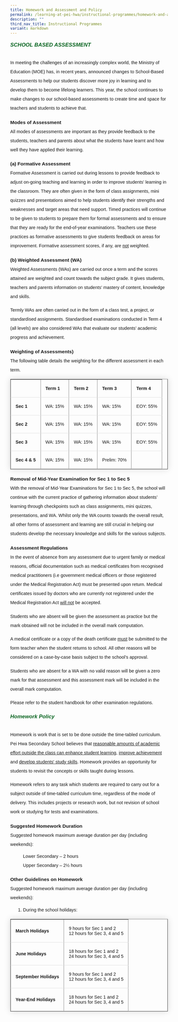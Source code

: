 ```yaml
---
title: Homework and Assessment and Policy
permalink: /learning-at-pei-hwa/instructional-programmes/homework-and-assessment-policy/
description: ""
third_nav_title: Instructional Programmes
variant: markdown
---
```

<h6 style="color:#0B6623;;font-family:sans-serif;font-weight:bold;"><strong style="font-family:sans-serif;font-size:17px;color:#0B6623;">SCHOOL BASED ASSESSMENT</strong></h6>

<p style="font-size:14.5px; line-height:2;font-family:sans-serif;margin-top:0px;">In meeting the challenges of an increasingly complex world, the Ministry of Education (MOE) has, in recent years, announced changes to School-Based Assessments to help our students discover more joy in learning and to develop them to become lifelong learners. This
year, the school continues to make changes to our school-based assessments to create time and space for teachers and students to achieve that.</p>

<p style="line-height:2;margin-top:5px;margin-bottom:0;font-family:sans-serif;font-size:15.5px;"><strong style="font-family:sans-serif;">Modes of Assessment</strong></p>

<p style="font-size:14.5px; line-height:2;margin-top:0px;font-family:sans-serif;">All modes of assessments are important as they provide feedback to the students, teachers and parents about what the students have learnt and how well they have applied their learning.</p>

<p style="line-height:2;margin-top:5px;margin-bottom:0;font-family:sans-serif;font-size:15.5px;"><strong style="font-family:sans-serif;">(a) Formative Assessment</strong></p>

<p style="font-size:14.5px; line-height:2;margin-top:0px;font-family:sans-serif;">Formative Assessment is carried out during lessons to provide feedback to adjust on-going teaching and learning in order to improve students’ learning in the classroom. They are often given in the form of class assignments, mini quizzes and presentations aimed to help students identify their strengths and weaknesses and target areas that need support. Timed practices will continue to be given to students to prepare them for formal assessments and to ensure that they are ready for the end-of-year examinations. Teachers use these practices as formative assessments to give students feedback on areas for improvement. Formative assessment scores, if any, are <u style="font-family:sans-serif;">not</u> weighted.</p>

<p style="line-height:2;margin-top:5px;margin-bottom:0;font-family:sans-serif;font-size:15.5px;"><strong style="font-family:sans-serif;">(b) Weighted Assessment (WA)</strong></p>

<p style="font-size:14.5px; line-height:2;margin-top:0px;font-family:sans-serif;">Weighted Assessments (WAs) are carried out once a term and the scores attained are weighted and count towards the subject grade. It gives students, teachers and parents information on students’ mastery of content, knowledge and skills.</p>

<p style="margin-top:0px;font-size:14.5px; line-height:2;font-family:sans-serif;">Termly WAs are often carried out in the form of a class test, a project, or standardised assignments. Standardised examinations conducted in Term 4 (all levels) are also considered WAs that evaluate our students’ academic progress and achievement.</p>

<p style="line-height:2;margin-top:5px;margin-bottom:0;font-family:sans-serif;font-size:15.5px;"><strong style="font-family:sans-serif;">Weighting of Assessments)</strong></p>

<p style="font-size:14.5px; line-height:2;margin-top:0px;font-family:sans-serif;">The following table details the weighting for the different assessment in each term.</p>
	
<table border="1" style="border-collapse: collapse;margin: 0px 0;font-size: 0.9em;font-family: sans-serif;min-width: 400px; box-shadow: 0 0 20px rgba(0, 0, 0, 0.15);">
	
<tbody>
<tr style="border-bottom: 1px solid #dddddd;">
<td style="padding: 20px 15px; font-size:14.5px; font-family:sans-serif;"><strong style="font-family:sans-serif;"></strong></td>
<td style="padding: 20px 15px; font-size:14.5px; font-family:sans-serif;"><strong style="font-family:sans-serif;">Term 1</strong></td>
<td style="padding: 20px 15px; font-size:14.5px; font-family:sans-serif;"><strong style="font-family:sans-serif;">Term 2</strong></td>
<td style="padding: 20px 15px; font-size:14.5px; font-family:sans-serif;"><strong style="font-family:sans-serif;">Term 3</strong></td>
<td style="padding: 20px 15px; font-size:14.5px; font-family:sans-serif;"><strong style="font-family:sans-serif;">Term 4</strong></td>
</tr>
	
<tr style="border-bottom: 1px solid #dddddd;">
<td style="padding: 20px 15px;font-size:14.5px;font-family:sans-serif;"><strong style="font-family:sans-serif;">Sec 1</strong></td>
<td style="padding: 20px 15px;font-size:14.5px;font-family:sans-serif;">WA: 15%</td>
<td style="padding: 20px 15px;font-size:14.5px;font-family:sans-serif;">WA: 15%</td>
<td style="padding: 20px 15px;font-size:14.5px;font-family:sans-serif;">WA: 15%</td>
<td style="padding: 20px 15px;font-size:14.5px;font-family:sans-serif;">EOY: 55%</td>
</tr>

<tr style="border-bottom: 1px solid #dddddd;">
<td style="padding: 20px 15px;font-size:14.5px;font-family:sans-serif;"><strong style="font-family:sans-serif;">Sec 2</strong></td>
<td style="padding: 20px 15px;font-size:14.5px;font-family:sans-serif;">WA: 15%</td>
<td style="padding: 20px 15px;font-size:14.5px;font-family:sans-serif;">WA: 15%</td>
<td style="padding: 20px 15px;font-size:14.5px;font-family:sans-serif;">WA: 15%</td>
<td style="padding: 20px 15px;font-size:14.5px;font-family:sans-serif;">EOY: 55%</td>
</tr>

<tr style="border-bottom: 1px solid #dddddd;">
<td style="padding: 20px 15px;font-size:14.5px;font-family:sans-serif;"><strong style="font-family:sans-serif;">Sec 3</strong></td>
<td style="padding: 20px 15px;font-size:14.5px;font-family:sans-serif;">WA: 15%</td>
<td style="padding: 20px 15px;font-size:14.5px;font-family:sans-serif;">WA: 15%</td>
<td style="padding: 20px 15px;font-size:14.5px;font-family:sans-serif;">WA: 15%</td>
<td style="padding: 20px 15px;font-size:14.5px;font-family:sans-serif;">EOY: 55%</td>
</tr>
	
<tr style="border-bottom: 1px solid #dddddd;">
<td style="padding: 20px 15px;font-size:14.5px;font-family:sans-serif;"><strong style="font-family:sans-serif;">Sec 4 &amp; 5</strong></td>
<td style="padding: 20px 15px;font-size:14.5px;font-family:sans-serif;">WA: 15%</td>
<td style="padding: 20px 15px;font-size:14.5px;font-family:sans-serif;">WA: 15%</td>
<td style="padding: 20px 15px;font-size:14.5px;font-family:sans-serif;">Prelim: 70%</td>
<td style="padding: 20px 15px;font-size:14.5px;font-family:sans-serif;"></td>
</tr>
	
</tbody>
</table>
	

<p style="line-height:2;margin-top:15px;margin-bottom:0;font-family:sans-serif;font-size:15.5px;"><strong style="font-family:sans-serif;">Removal of Mid-Year Examination for Sec 1 to Sec 5</strong></p>

<p style="font-size:14.5px; line-height:2;margin-top:0px;font-family:sans-serif;">With the removal of Mid-Year Examinations for Sec 1 to Sec 5, the school will continue with the current practice of gathering information about students’ learning through checkpoints such as class assignments, mini quizzes, presentations, and WA. Whilst only the WA counts
towards the overall result, all other forms of assessment and learning are still crucial in helping our students develop the necessary knowledge and skills for the various subjects.</p>

<p style="line-height:2;margin-top:15px;margin-bottom:0;font-family:sans-serif;font-size:15.5px;"><strong style="font-family:sans-serif;">Assessment Regulations</strong></p>

<p style="font-size:14.5px; line-height:2;margin-top:0px;font-family:sans-serif;">In the event of absence from any assessment due to urgent family or medical reasons, official documentation such as medical certificates from recognised medical practitioners (i.e government medical officers or those registered under the Medical Registration Act) must be
presented upon return. Medical certificates issued by doctors who are currently not registered under the Medical Registration Act <u style="font-family:sans-serif;">will not</u> be accepted.</p>

<p style="font-size:14.5px; line-height:2;margin-top:0px;font-family:sans-serif;">Students who are absent will be given the assessment as practice but the mark obtained will not be included in the overall mark computation.</p>

<p style="font-size:14.5px; line-height:2;margin-top:0px;font-family:sans-serif;">A medical certificate or a copy of the death certificate <u style="font-family:sans-serif;">must</u> be submitted to the form teacher when the student returns to school. All other reasons will be considered on a case-by-case basis subject to the school’s approval.</p>

<p style="font-size:14.5px; line-height:2;margin-top:0px;font-family:sans-serif;">Students who are absent for a WA with no valid reason will be given a zero mark for that assessment and this assessment mark will be included in the overall mark computation.</p>

<p style="font-size:14.5px; line-height:2;margin-top:0px;font-family:sans-serif;">Please refer to the student handbook for other examination regulations.</p>

<h6 style="color:#0B6623;;font-family:sans-serif;font-weight:bold;"><strong style="font-family:sans-serif;font-size:17px;color:#0B6623;">Homework Policy</strong></h6>

<p style="font-size:14.5px; line-height:2;font-family:sans-serif;margin-top:0px;">Homework is work that is set to be done outside the time-tabled curriculum. Pei Hwa Secondary School believes that <u style="font-family:sans-serif;">reasonable amounts of academic effort outside the class can enhance student learning</u>, <u style="font-family:sans-serif;">improve achievement</u> and <u style="font-family:sans-serif;">develop students' study skills</u>. Homework provides an opportunity for students to revisit the concepts or skills taught during
lessons.</p>

<p style="font-size:14.5px; line-height:2;font-family:sans-serif;margin-top:0px;">Homework refers to any task which students are required to carry out for a subject outside of time-tabled curriculum time, regardless of the mode of delivery. This includes projects or research work, but not revision of school work or studying for tests and examinations.</p>


<p style="line-height:2;margin-top:5px;margin-bottom:0;font-family:sans-serif;font-size:15.5px;"><strong style="font-family:sans-serif;">Suggested Homework Duration</strong></p>

<p style="font-size:14.5px; line-height:2;margin-top:0px;font-family:sans-serif;">Suggested homework maximum average duration per day (including weekends):</p>

<ol style="margin-top:-5px; list-style:none;">
<li aria-level="1" style="font-size:14.5px; line-height:2;margin-left:17px;font-family:sans-serif;">Lower Secondary – 2 hours</li>
	<li aria-level="1" style="font-size:14.5px; line-height:2;margin-left:17px;font-family:sans-serif;">Upper Secondary – 2½ hours</li>
</ol>

<p style="line-height:2;margin-top:5px;margin-bottom:0;font-family:sans-serif;font-size:15.5px;"><strong style="font-family:sans-serif;">Other Guidelines on Homework</strong></p>

<p style="font-size:14.5px; line-height:2;margin-top:0px;font-family:sans-serif;">Suggested homework maximum average duration per day (including weekends):</p>

<ol style="margin-top:-5px;">
<li aria-level="1" style="font-size:14.5px; line-height:2;margin-left:17px;font-family:sans-serif;">During the school holidays:</li>
</ol>

<table border="1" style="border-collapse: collapse;margin: 0px 0;font-size: 0.9em;font-family: sans-serif;min-width: 400px; box-shadow: 0 0 20px rgba(0, 0, 0, 0.15);">
	
<tbody>
<tr style="border-bottom: 1px solid #dddddd;">
<td style="padding: 20px 15px; font-size:14.5px; font-family:sans-serif;"><strong style="font-family:sans-serif;">March Holidays</strong></td>
<td style="padding: 20px 15px; font-size:14.5px; font-family:sans-serif;">9 hours for Sec 1 and 2<br>
12 hours for Sec 3, 4 and 5</td>
</tr>
	
<tr style="border-bottom: 1px solid #dddddd;">
<td style="padding: 20px 15px;font-size:14.5px;font-family:sans-serif;"><strong style="font-family:sans-serif;">June Holidays</strong></td>
<td style="padding: 20px 15px;font-size:14.5px;font-family:sans-serif;">18 hours for Sec 1 and 2<br>24 hours for Sec 3, 4 and 5</td>
</tr>

<tr style="border-bottom: 1px solid #dddddd;">
<td style="padding: 20px 15px;font-size:14.5px;font-family:sans-serif;"><strong style="font-family:sans-serif;">September Holidays</strong></td>
<td style="padding: 20px 15px;font-size:14.5px;font-family:sans-serif;">9 hours for Sec 1 and 2<br>12 hours for Sec 3, 4 and 5</td>
</tr>

<tr style="border-bottom: 1px solid #dddddd;">
<td style="padding: 20px 15px;font-size:14.5px;font-family:sans-serif;"><strong style="font-family:sans-serif;">Year-End Holidays</strong></td>
<td style="padding: 20px 15px;font-size:14.5px;font-family:sans-serif;">18 hours for Sec 1 and 2<br>24 hours for Sec 3, 4 and 5</td>
</tr>
	

</tbody>
</table>